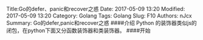 Title:Go的defer、panic和recover之惑
Date: 2017-05-09 13:20
Modified: 2017-05-09 13:20
Category: Golang
Tags: Golang
Slug: F10
Authors: nJcx
Summary: Go的defer,panic和recover之惑
####介绍
Python 的装饰器类似js的闭包，在python下面又分函数装饰器和类装饰器。
####开始
